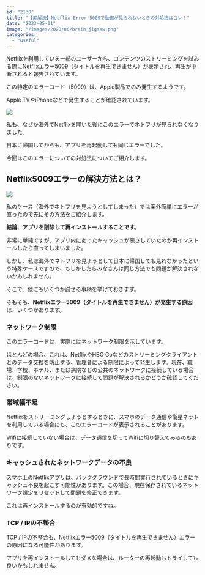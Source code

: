 ```yaml
---
id: "2130"
title: "【即解決】Netflix Error 5009で動画が見られないときの対処法はコレ！"
date: "2023-05-01"
image: "/images/2020/06/brain_jigsaw.png"
categories: 
  - "useful"
---
```


Netflixを利用している一部のユーザーから、コンテンツのストリーミングを試みる際にNetflixエラー5009（タイトルを再生できません）が表示され、再生が中断されると報告されています。

この特定のエラーコード（5009）は、Apple製品でのみ発生するようです。

Apple TVやiPhoneなどで発生することが確認されています。

![](../../assets/images/2023/05/netflix5009error.png)

私も、なぜか海外でNetflixを開いた後にこのエラーでネトフリが見られなくなりました。

日本に帰国してからも、アプリを再起動しても同じエラーでした。

今回はこのエラーについての対処法についてご紹介します。

## Netflix5009エラーの解決方法とは？

![](../../assets/images/2021/02/video_play.jpg)

私のケース（海外でネトフリを見ようとしてしまった）では案外簡単にエラーが直ったので先にその方法をご紹介します。

**結論、アプリを削除して再インストールすることです。**

非常に単純ですが、アプリ内にあったキャッシュが悪さしていたのか再インストールしたら直ってしまいました。

しかし、私は海外でネトフリを見ようとして日本に帰国しても見れなかったという特殊ケースですので、もしかしたらみなさんは同じ方法でも問題が解決されないかもしれません。

そこで、他にもいくつか試せる事柄を挙げておきます。

そもそも、**Netflixエラー5009（タイトルを再生できません）が発生する原因**は、いくつかあります。

### ネットワーク制限

このエラーコードは、実際にはネットワーク制限を示しています。

ほとんどの場合、これは、NetflixやHBO Goなどのストリーミングクライアントとのデータ交換を防止する、管理者による制限によって発生します。現在、職場、学校、ホテル、または病院などの公共のネットワークに接続している場合は、制限のないネットワークに接続して問題が解決されるかどうか確認してください。

### 帯域幅不足

Netflixをストリーミングしようとするときに、スマホのデータ通信や衛星ネットを利用している場合にも、このエラーコードが表示されることがあります。

Wifiに接続していない場合は、データ通信を切ってWifiに切り替えてみるのもありです。

### キャッシュされたネットワークデータの不良

スマホ上のNetflixアプリは、バックグラウンドで長時間実行されているときにキャッシュ不良を起こす可能性があります。この場合、現在保存されているネットワーク設定をリセットして問題を修正できます。

これは再インストールするのが有効的ですね。

### TCP / IPの不整合

TCP / IPの不整合も、Netflixエラー5009（タイトルを再生できません）エラーの原因になる可能性があります。

アプリを再インストールしてもダメな場合は、ルーターの再起動もトライしても良いかもしれません。
